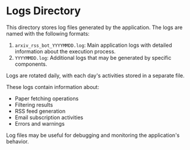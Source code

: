 # Logs Directory

This directory stores log files generated by the application. The logs are named with the following formats:

1. `arxiv_rss_bot_YYYYMMDD.log`: Main application logs with detailed information about the execution process.
2. `YYYYMMDD.log`: Additional logs that may be generated by specific components.

Logs are rotated daily, with each day's activities stored in a separate file.

These logs contain information about:
- Paper fetching operations
- Filtering results
- RSS feed generation
- Email subscription activities
- Errors and warnings

Log files may be useful for debugging and monitoring the application's behavior. 